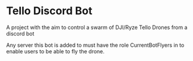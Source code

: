 # Tello Discord Bot
 
 A project with the aim to control a swarm of DJI/Ryze Tello Drones from a discord bot


Any server this bot is added to must have the role CurrentBotFlyers in to enable users to be able to fly the drone.
